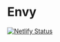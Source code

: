 # Envy
[![Netlify Status](https://api.netlify.com/api/v1/badges/eef5ece6-422f-49e0-bf72-888b9371aa8e/deploy-status)](https://app.netlify.com/sites/travel-guide/deploys)
